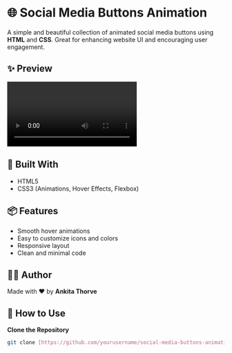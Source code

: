 # 🌐 Social Media Buttons Animation

A simple and beautiful collection of animated social media buttons using **HTML** and **CSS**. Great for enhancing website UI and encouraging user engagement.

## ✨ Preview

![Social Media Buttons Animation Preview](preview.mp4)  


## 🔧 Built With

- HTML5  
- CSS3 (Animations, Hover Effects, Flexbox)

## 📦 Features

- Smooth hover animations  
- Easy to customize icons and colors  
- Responsive layout  
- Clean and minimal code

## 🧙‍♀️ Author

Made with ❤️ by **Ankita Thorve**

## 🚀 How to Use

**Clone the Repository**

   ```bash
   git clone [https://github.com/yourusername/social-media-buttons-animation.git](https://ankitathorve.github.io/social-media-button-animation/)
